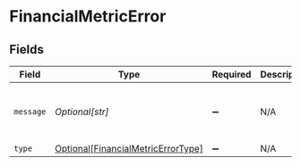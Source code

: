 # FinancialMetricError


## Fields

| Field                                                                                 | Type                                                                                  | Required                                                                              | Description                                                                           | Example                                                                               |
| ------------------------------------------------------------------------------------- | ------------------------------------------------------------------------------------- | ------------------------------------------------------------------------------------- | ------------------------------------------------------------------------------------- | ------------------------------------------------------------------------------------- |
| `message`                                                                             | *Optional[str]*                                                                       | :heavy_minus_sign:                                                                    | N/A                                                                                   | Account categories data has not been synced                                           |
| `type`                                                                                | [Optional[FinancialMetricErrorType]](../../models/shared/financialmetricerrortype.md) | :heavy_minus_sign:                                                                    | N/A                                                                                   |                                                                                       |
